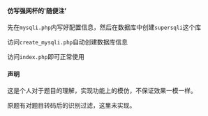#### 仿写强网杯的'随便注'

先在`mysqli.php`内写好配置信息，然后在数据库中创建`supersqli`这个库

访问`create_mysqli.php`自动创建数据库信息

访问`index.php`即可正常使用



#### 声明

这是个人对于题目的理解，实现功能上的模仿，不保证效果一模一样。

原题有对题目转码后的识别过滤，这里未实现。